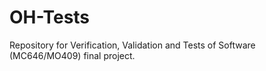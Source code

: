 # OH-Tests
Repository for Verification, Validation and Tests of Software (MC646/MO409) final project.

